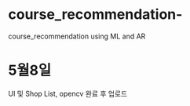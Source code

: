 # course_recommendation-
course_recommendation using ML and AR

# 5월8일
UI 및 Shop List, opencv 완료 후 업로드 
